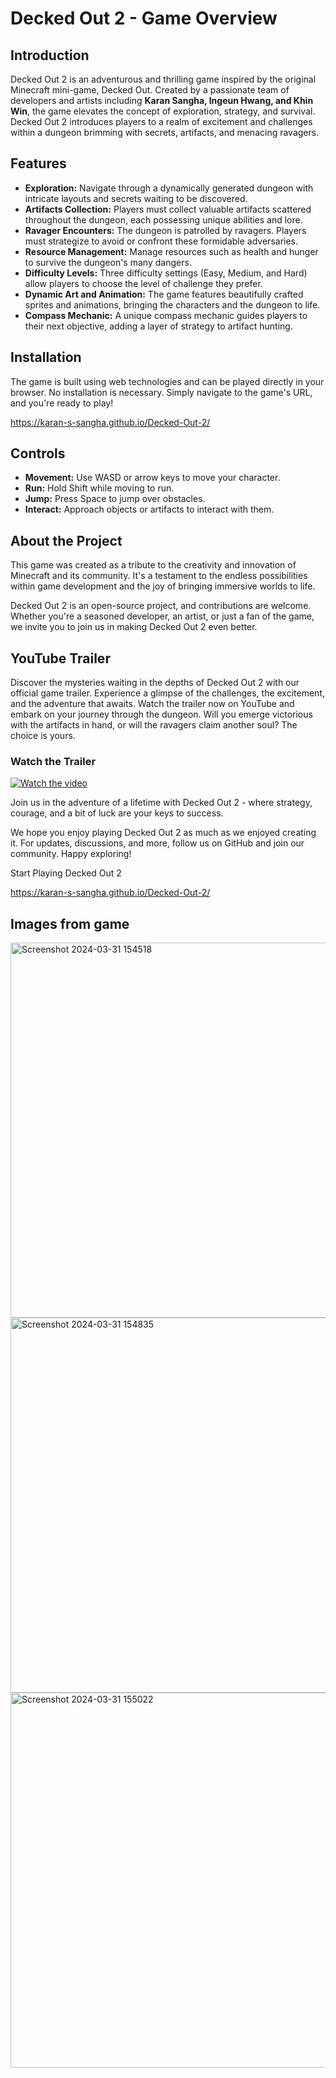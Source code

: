 # Decked Out 2 - Game Overview

## Introduction
Decked Out 2 is an adventurous and thrilling game inspired by the original Minecraft mini-game, Decked Out. Created by a passionate team of developers and artists including **Karan Sangha, Ingeun Hwang, and Khin Win**, the game elevates the concept of exploration, strategy, and survival. Decked Out 2 introduces players to a realm of excitement and challenges within a dungeon brimming with secrets, artifacts, and menacing ravagers.

## Features
- **Exploration:** Navigate through a dynamically generated dungeon with intricate layouts and secrets waiting to be discovered.
- **Artifacts Collection:** Players must collect valuable artifacts scattered throughout the dungeon, each possessing unique abilities and lore.
- **Ravager Encounters:** The dungeon is patrolled by ravagers. Players must strategize to avoid or confront these formidable adversaries.
- **Resource Management:** Manage resources such as health and hunger to survive the dungeon's many dangers.
- **Difficulty Levels:** Three difficulty settings (Easy, Medium, and Hard) allow players to choose the level of challenge they prefer.
- **Dynamic Art and Animation:** The game features beautifully crafted sprites and animations, bringing the characters and the dungeon to life.
- **Compass Mechanic:** A unique compass mechanic guides players to their next objective, adding a layer of strategy to artifact hunting.

## Installation
The game is built using web technologies and can be played directly in your browser. No installation is necessary. Simply navigate to the game's URL, and you're ready to play!

https://karan-s-sangha.github.io/Decked-Out-2/

## Controls
- **Movement:** Use WASD or arrow keys to move your character.
- **Run:** Hold Shift while moving to run.
- **Jump:** Press Space to jump over obstacles.
- **Interact:** Approach objects or artifacts to interact with them.

## About the Project
This game was created as a tribute to the creativity and innovation of Minecraft and its community. It's a testament to the endless possibilities within game development and the joy of bringing immersive worlds to life.

Decked Out 2 is an open-source project, and contributions are welcome. Whether you're a seasoned developer, an artist, or just a fan of the game, we invite you to join us in making Decked Out 2 even better.

## YouTube Trailer
Discover the mysteries waiting in the depths of Decked Out 2 with our official game trailer. Experience a glimpse of the challenges, the excitement, and the adventure that awaits. Watch the trailer now on YouTube and embark on your journey through the dungeon. Will you emerge victorious with the artifacts in hand, or will the ravagers claim another soul? The choice is yours.

### Watch the Trailer

[![Watch the video](https://img.youtube.com/vi/twIb8laOm_U/0.jpg)](https://www.youtube.com/watch?v=twIb8laOm_U)


Join us in the adventure of a lifetime with Decked Out 2 - where strategy, courage, and a bit of luck are your keys to success.

We hope you enjoy playing Decked Out 2 as much as we enjoyed creating it. For updates, discussions, and more, follow us on GitHub and join our community. Happy exploring!

Start Playing Decked Out 2

https://karan-s-sangha.github.io/Decked-Out-2/


## Images from game
<img width="600" alt="Screenshot 2024-03-31 154518" src="https://github.com/karan-s-sangha/Decked-Out-2/assets/122415428/14fd7a84-89d5-41c9-bf7c-9a0c4db2be24">
<img width="600" alt="Screenshot 2024-03-31 154835" src="https://github.com/karan-s-sangha/Decked-Out-2/assets/122415428/de3b91c8-17e4-450e-b99c-301bd5330294">
<img width="600" alt="Screenshot 2024-03-31 155022" src="https://github.com/karan-s-sangha/Decked-Out-2/assets/122415428/5b22ecae-b7a0-4f85-b566-b93d4de79ad3">


